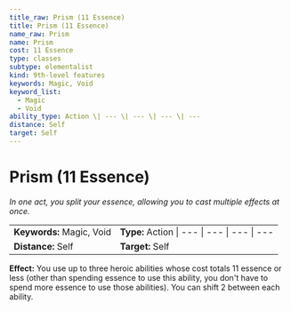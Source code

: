 ```yaml
---
title_raw: Prism (11 Essence)
title: Prism (11 Essence)
name_raw: Prism
name: Prism
cost: 11 Essence
type: classes
subtype: elementalist
kind: 9th-level features
keywords: Magic, Void
keyword_list:
  - Magic
  - Void
ability_type: Action \| --- \| --- \| --- \| ---
distance: Self
target: Self
---
```


# Prism (11 Essence)

*In one act, you split your essence, allowing you to cast multiple effects at once.*

|                           |                                              |
| :------------------------ | :------------------------------------------- |
| **Keywords:** Magic, Void | **Type:** Action \| --- \| --- \| --- \| --- |
| **Distance:** Self        | **Target:** Self                             |

**Effect:** You use up to three heroic abilities whose cost totals 11 essence or less (other than spending essence to use this ability, you don't have to spend more essence to use those abilities). You can shift 2 between each ability.
